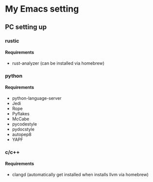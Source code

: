 # My Emacs setting

## PC setting up

### rustic
#### Requirements
* rust-analyzer (can be installed via homebrew)  

### python
#### Requirements
* python-language-server  
* Jedi  
* Rope  
* Pyflakes  
* McCabe  
* pycodestyle  
* pydocstyle  
* autopep8  
* YAPF  

### c/c++
#### Requirements
* clangd (automatically get installed when installs llvm via homebrew)

